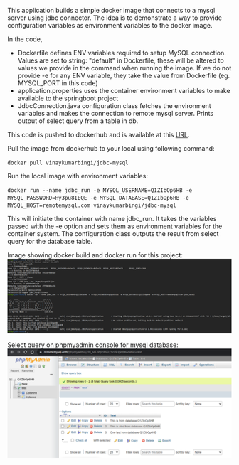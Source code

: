 This application builds a simple docker image that connects to a mysql server using jdbc connector. The idea is to demonstrate a way to provide configuration variables as environment variables to the docker image.

In the code, 
- Dockerfile defines ENV variables required to setup MySQL connection. Values are set to string: "default" in Dockerfile, these will be altered to values we provide in the command when running the image. If we do not provide -e for any ENV variable, they take the value from Dockerfile (eg. MYSQL_PORT in this code)
- application.properties uses the container environment variables to make available to the springboot project
- JdbcConnection.java configuration class fetches the environment variables and makes the connection to remote mysql server. Prints output of select query from a table in db.

This code is pushed to dockerhub and is available at this [URL](https://hub.docker.com/repository/docker/vinaykumarbingi/jdbc-mysql).

Pull the image from dockerhub to your local using following command:

`docker pull vinaykumarbingi/jdbc-mysql`

Run the local image with environment variables:

`docker run --name jdbc_run -e MYSQL_USERNAME=Q1ZIbOp6HB -e MYSQL_PASSWORD=Hy3pu8IEQE -e MYSQL_DATABASE=Q1ZIbOp6HB -e MYSQL_HOST=remotemysql.com vinaykumarbingi/jdbc-mysql`

This will initiate the container with name jdbc_run. It takes the variables passed with the -e option and sets them as environment variables for the container system. The configuration class outputs the result from select query for the database table.

Image showing docker build and docker run for this project:
![image1](images/docker-run.png)

Select query on phpmyadmin console for mysql database:
![image2](images/DB-select.png)
